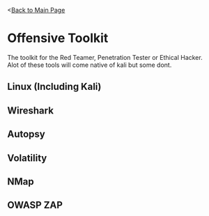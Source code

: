 <[Back to Main Page](https://github.com/ChristopherFitzsimons/WorldSkills2022Cybersecurity)

# Offensive Toolkit
The toolkit for the Red Teamer, Penetration Tester or Ethical Hacker.  
Alot of these tools will come native of kali but some dont.

## Linux (Including Kali)

## Wireshark

## Autopsy

## Volatility

## NMap

## OWASP ZAP
